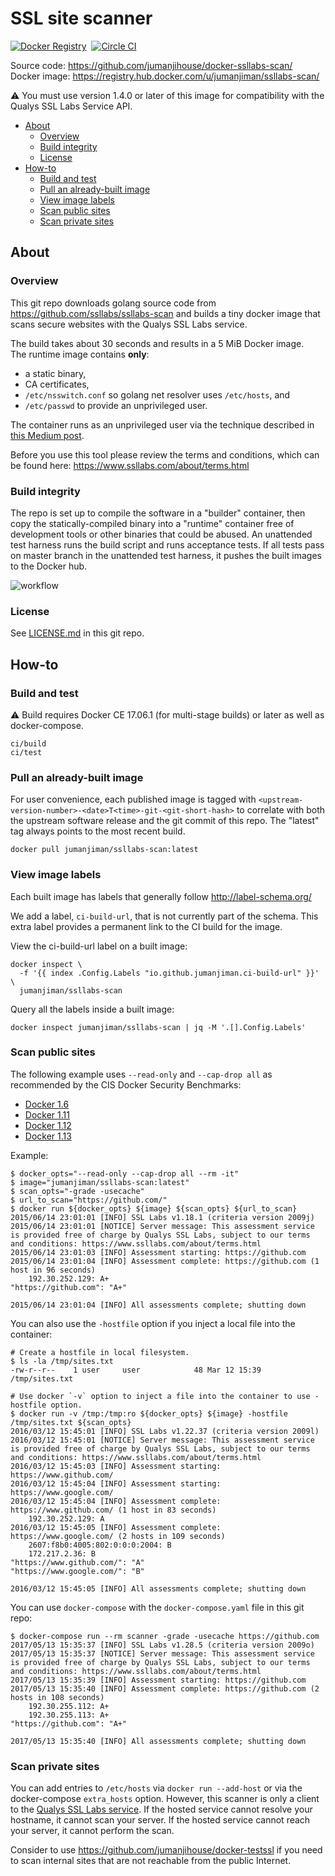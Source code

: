 SSL site scanner
================

[![Docker Registry](https://img.shields.io/docker/pulls/jumanjiman/ssllabs-scan.svg)](https://registry.hub.docker.com/u/jumanjiman/ssllabs-scan "Go to Docker hub")&nbsp;
[![Circle CI](https://circleci.com/gh/jumanjihouse/docker-ssllabs-scan.png?style=svg&circle-token=b75db48608f115c0cb9760708be3839b48d41f8e)](https://circleci.com/gh/jumanjihouse/docker-ssllabs-scan/tree/master 'View CI builds')

Source code:    https://github.com/jumanjihouse/docker-ssllabs-scan/<br/>
Docker image:   https://registry.hub.docker.com/u/jumanjiman/ssllabs-scan/<br/>

:warning: You must use version 1.4.0 or later of this image
for compatibility with the Qualys SSL Labs Service API.

- [About](#about)
  - [Overview](#overview)
  - [Build integrity](#build-integrity)
  - [License](#license)
- [How-to](#how-to)
  - [Build and test](#build-and-test)
  - [Pull an already-built image](#pull-an-already-built-image)
  - [View image labels](#view-image-labels)
  - [Scan public sites](#scan-public-sites)
  - [Scan private sites](#scan-private-sites)


About
-----

### Overview

This git repo downloads golang source code from
https://github.com/ssllabs/ssllabs-scan
and builds a tiny docker image that scans secure websites
with the Qualys SSL Labs service.

The build takes about 30 seconds and results in a 5 MiB Docker image.
<br/>The runtime image contains **only**:

* a static binary,
* CA certificates,
* `/etc/nsswitch.conf` so golang net resolver uses `/etc/hosts`, and
* `/etc/passwd` to provide an unprivileged user.

The container runs as an unprivileged user via the technique described in
[this Medium post](https://medium.com/@lizrice/non-privileged-containers-based-on-the-scratch-image-a80105d6d341).

Before you use this tool please review the terms and conditions,
which can be found here:
https://www.ssllabs.com/about/terms.html


### Build integrity

The repo is set up to compile the software in a "builder" container, then
copy the statically-compiled binary into a "runtime" container
free of development tools or other binaries that could be abused.
An unattended test harness runs the build script and runs acceptance tests.
If all tests pass on master branch in the unattended test harness,
it pushes the built images to the Docker hub.

![workflow](assets/docker_hub_workflow.png)


### License

See [LICENSE.md](https://github.com/jumanjiman/docker-ssllabs-scan/blob/master/LICENSE.md)
in this git repo.


How-to
------

### Build and test

:warning: Build requires Docker CE 17.06.1 (for multi-stage builds) or later
as well as docker-compose.

    ci/build
    ci/test


### Pull an already-built image

For user convenience, each published image is tagged with
`<upstream-version-number>-<date>T<time>-git-<git-short-hash>` to correlate
with both the upstream software release and the git commit
of this repo. The "latest" tag always points to the most
recent build.

    docker pull jumanjiman/ssllabs-scan:latest


### View image labels

Each built image has labels that generally follow http://label-schema.org/

We add a label, `ci-build-url`, that is not currently part of the schema.
This extra label provides a permanent link to the CI build for the image.

View the ci-build-url label on a built image:

    docker inspect \
      -f '{{ index .Config.Labels "io.github.jumanjiman.ci-build-url" }}' \
      jumanjiman/ssllabs-scan

Query all the labels inside a built image:

    docker inspect jumanjiman/ssllabs-scan | jq -M '.[].Config.Labels'


### Scan public sites

The following example uses `--read-only` and `--cap-drop all` as recommended by the
CIS Docker Security Benchmarks:

* [Docker 1.6](https://benchmarks.cisecurity.org/tools2/docker/CIS_Docker_1.6_Benchmark_v1.0.0.pdf)
* [Docker 1.11](https://benchmarks.cisecurity.org/tools2/docker/CIS_Docker_1.11.0_Benchmark_v1.0.0.pdf)
* [Docker 1.12](https://benchmarks.cisecurity.org/tools2/docker/CIS_Docker_1.12.0_Benchmark_v1.0.0.pdf)
* [Docker 1.13](https://benchmarks.cisecurity.org/tools2/docker/CIS_Docker_1.13.0_Benchmark_v1.0.0.pdf)

Example:

    $ docker_opts="--read-only --cap-drop all --rm -it"
    $ image="jumanjiman/ssllabs-scan:latest"
    $ scan_opts="-grade -usecache"
    $ url_to_scan="https://github.com/"
    $ docker run ${docker_opts} ${image} ${scan_opts} ${url_to_scan}
    2015/06/14 23:01:01 [INFO] SSL Labs v1.18.1 (criteria version 2009j)
    2015/06/14 23:01:01 [NOTICE] Server message: This assessment service is provided free of charge by Qualys SSL Labs, subject to our terms and conditions: https://www.ssllabs.com/about/terms.html
    2015/06/14 23:01:03 [INFO] Assessment starting: https://github.com
    2015/06/14 23:01:04 [INFO] Assessment complete: https://github.com (1 host in 96 seconds)
        192.30.252.129: A+
    "https://github.com": "A+"

    2015/06/14 23:01:04 [INFO] All assessments complete; shutting down


You can also use the `-hostfile` option if you inject a local
file into the container:

    # Create a hostfile in local filesystem.
    $ ls -la /tmp/sites.txt
    -rw-r--r--    1 user     user            48 Mar 12 15:39 /tmp/sites.txt

    # Use docker `-v` option to inject a file into the container to use -hostfile option.
    $ docker run -v /tmp:/tmp:ro ${docker_opts} ${image} -hostfile /tmp/sites.txt ${scan_opts}
    2016/03/12 15:45:01 [INFO] SSL Labs v1.22.37 (criteria version 2009l)
    2016/03/12 15:45:01 [NOTICE] Server message: This assessment service is provided free of charge by Qualys SSL Labs, subject to our terms and conditions: https://www.ssllabs.com/about/terms.html
    2016/03/12 15:45:03 [INFO] Assessment starting: https://www.github.com/
    2016/03/12 15:45:04 [INFO] Assessment starting: https://www.google.com/
    2016/03/12 15:45:04 [INFO] Assessment complete: https://www.github.com/ (1 host in 83 seconds)
        192.30.252.129: A
    2016/03/12 15:45:05 [INFO] Assessment complete: https://www.google.com/ (2 hosts in 109 seconds)
        2607:f8b0:4005:802:0:0:0:2004: B
        172.217.2.36: B
    "https://www.github.com/": "A"
    "https://www.google.com/": "B"

    2016/03/12 15:45:05 [INFO] All assessments complete; shutting down


You can use `docker-compose` with the `docker-compose.yaml` file in this git repo:

    $ docker-compose run --rm scanner -grade -usecache https://github.com
    2017/05/13 15:35:37 [INFO] SSL Labs v1.28.5 (criteria version 2009o)
    2017/05/13 15:35:37 [NOTICE] Server message: This assessment service is provided free of charge by Qualys SSL Labs, subject to our terms and conditions: https://www.ssllabs.com/about/terms.html
    2017/05/13 15:35:39 [INFO] Assessment starting: https://github.com
    2017/05/13 15:35:40 [INFO] Assessment complete: https://github.com (2 hosts in 108 seconds)
        192.30.255.112: A+
        192.30.255.113: A+
    "https://github.com": "A+"

    2017/05/13 15:35:40 [INFO] All assessments complete; shutting down


### Scan private sites

You can add entries to `/etc/hosts` via `docker run --add-host`
or via the docker-compose `extra_hosts` option.
However, this scanner is only a client to the
[Qualys SSL Labs service](https://www.ssllabs.com/ssltest/).
If the hosted service cannot resolve your hostname,
it cannot scan your server.
If the hosted service cannot reach your server,
it cannot perform the scan.

Consider to use https://github.com/jumanjihouse/docker-testssl
if you need to scan internal sites that are not reachable from
the public Internet.
